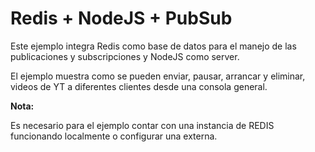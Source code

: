 Redis + NodeJS + PubSub
========================

Este ejemplo integra Redis como base de datos para el manejo de las publicaciones y subscripciones y NodeJS como server.

El ejemplo muestra como se pueden enviar, pausar, arrancar y eliminar, videos de YT a diferentes clientes desde una consola general.


__Nota:__

 Es necesario para el ejemplo contar con una instancia de REDIS funcionando localmente o configurar una externa.
 
